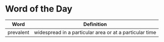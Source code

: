 # Word of the Day

|Word|Definition|
|---|---|
|prevalent|widespread in a particular area or at a particular time|